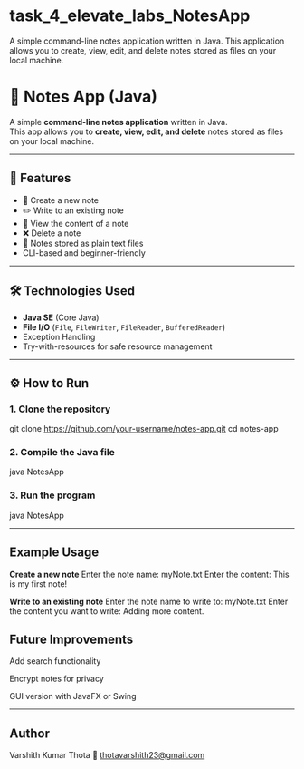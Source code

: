 # task_4_elevate_labs_NotesApp
A simple command-line notes application written in Java.   This application allows you to create, view, edit, and delete notes stored as files on your local machine.

# 📒 Notes App (Java)

A simple **command-line notes application** written in Java.  
This app allows you to **create, view, edit, and delete** notes stored as files on your local machine.

---

## 🚀 Features
- 📄 Create a new note
- ✏️ Write to an existing note
- 📜 View the content of a note
- ❌ Delete a note
- 💾 Notes stored as plain text files
- CLI-based and beginner-friendly

---

## 🛠️ Technologies Used
- **Java SE** (Core Java)
- **File I/O** (`File`, `FileWriter`, `FileReader`, `BufferedReader`)
- Exception Handling
- Try-with-resources for safe resource management

---

## ⚙️ How to Run

### 1. **Clone the repository**
git clone https://github.com/your-username/notes-app.git
cd notes-app

### 2. **Compile the Java file**
java NotesApp

### 3. **Run the program**
java NotesApp

---

## Example Usage

**Create a new note**
Enter the note name: myNote.txt
Enter the content: This is my first note!

**Write to an existing note**
Enter the note name to write to: myNote.txt
Enter the content you want to write: Adding more content.

## Future Improvements ##

Add search functionality

Encrypt notes for privacy

GUI version with JavaFX or Swing

---

## Author ##

Varshith Kumar Thota
📧 thotavarshith23@gmail.com
